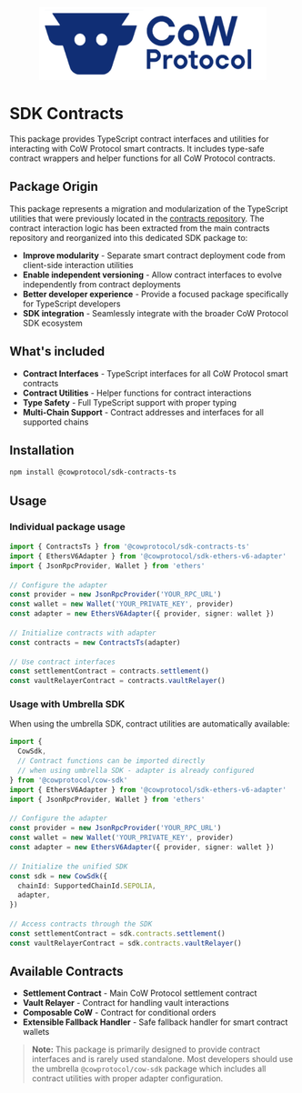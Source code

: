 <p align="center">
  <img width="400" src="https://github.com/cowprotocol/cow-sdk/raw/main/docs/images/CoW.png" />
</p>

# SDK Contracts

This package provides TypeScript contract interfaces and utilities for interacting with CoW Protocol smart contracts. It includes type-safe contract wrappers and helper functions for all CoW Protocol contracts.

## Package Origin

This package represents a migration and modularization of the TypeScript utilities that were previously located in the [contracts repository](https://github.com/cowprotocol/contracts/tree/main/src/ts). The contract interaction logic has been extracted from the main contracts repository and reorganized into this dedicated SDK package to:

- **Improve modularity** - Separate smart contract deployment code from client-side interaction utilities
- **Enable independent versioning** - Allow contract interfaces to evolve independently from contract deployments
- **Better developer experience** - Provide a focused package specifically for TypeScript developers
- **SDK integration** - Seamlessly integrate with the broader CoW Protocol SDK ecosystem

## What's included

- **Contract Interfaces** - TypeScript interfaces for all CoW Protocol smart contracts
- **Contract Utilities** - Helper functions for contract interactions
- **Type Safety** - Full TypeScript support with proper typing
- **Multi-Chain Support** - Contract addresses and interfaces for all supported chains

## Installation

```bash
npm install @cowprotocol/sdk-contracts-ts
```

## Usage

### Individual package usage

```typescript
import { ContractsTs } from '@cowprotocol/sdk-contracts-ts'
import { EthersV6Adapter } from '@cowprotocol/sdk-ethers-v6-adapter'
import { JsonRpcProvider, Wallet } from 'ethers'

// Configure the adapter
const provider = new JsonRpcProvider('YOUR_RPC_URL')
const wallet = new Wallet('YOUR_PRIVATE_KEY', provider)
const adapter = new EthersV6Adapter({ provider, signer: wallet })

// Initialize contracts with adapter
const contracts = new ContractsTs(adapter)

// Use contract interfaces
const settlementContract = contracts.settlement()
const vaultRelayerContract = contracts.vaultRelayer()
```

### Usage with Umbrella SDK

When using the umbrella SDK, contract utilities are automatically available:

```typescript
import {
  CowSdk,
  // Contract functions can be imported directly
  // when using umbrella SDK - adapter is already configured
} from '@cowprotocol/cow-sdk'
import { EthersV6Adapter } from '@cowprotocol/sdk-ethers-v6-adapter'
import { JsonRpcProvider, Wallet } from 'ethers'

// Configure the adapter
const provider = new JsonRpcProvider('YOUR_RPC_URL')
const wallet = new Wallet('YOUR_PRIVATE_KEY', provider)
const adapter = new EthersV6Adapter({ provider, signer: wallet })

// Initialize the unified SDK
const sdk = new CowSdk({
  chainId: SupportedChainId.SEPOLIA,
  adapter,
})

// Access contracts through the SDK
const settlementContract = sdk.contracts.settlement()
const vaultRelayerContract = sdk.contracts.vaultRelayer()
```

## Available Contracts

- **Settlement Contract** - Main CoW Protocol settlement contract
- **Vault Relayer** - Contract for handling vault interactions
- **Composable CoW** - Contract for conditional orders
- **Extensible Fallback Handler** - Safe fallback handler for smart contract wallets

> **Note:** This package is primarily designed to provide contract interfaces and is rarely used standalone. Most developers should use the umbrella `@cowprotocol/cow-sdk` package which includes all contract utilities with proper adapter configuration.
